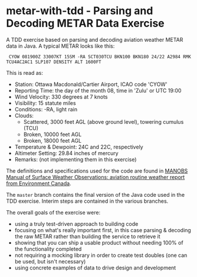 # metar-with-tdd - Parsing and Decoding METAR Data Exercise
A TDD exercise based on parsing and decoding aviation weather METAR data in Java. A typical METAR looks like this:

     CYOW 081900Z 33007KT 15SM -RA SCT030TCU BKN100 BKN180 24/22 A2984 RMK TCU4AC2AC1 SLP107 DENSITY ALT 1600FT

This is read as:
 - Station: Ottawa Macdonald/Cartier Airport, ICAO code 'CYOW'
 - Reporting Time: the day of the month 08, time in 'Zulu' or UTC 19:00
 - Wind Velocity: 330 degrees at 7 knots
 - Visibility: 15 statute miles
 - Conditions: -RA, light rain
 - Clouds:
   - Scattered, 3000 feet AGL (above ground level), towering cumulus (TCU)
   - Broken, 10000 feet AGL
   - Broken, 18000 feet AGL
 - Temperature & Dewpoint: 24C and 22C, respectively
 - Altimeter Setting: 29.84 inches of mercury
 - Remarks: (not implementing them in this exercise)

The definitions and specifications used for the code are found in [MANOBS Manual of Surface Weather Observations: aviation routine weather report from Environment Canada](https://www.canada.ca/en/environment-climate-change/services/weather-manuals-documentation/manobs-surface-observations/aviation-routine-report.html).

The `master` branch contains the final version of the Java code used in the TDD exercise. Interim steps are contained in the various branches.

The overall goals of the exercise were:
 - using a truly test-driven approach to building code
 - focusing on what's really important first, in this case parsing & decoding the raw METAR rather than building the service to retrieve it
 - showing that you can ship a usable product without needing 100% of the functionality completed
 - not requiring a mocking library in order to create test doubles (one can be used, but isn't necessary)
 - using concrete examples of data to drive design and development
